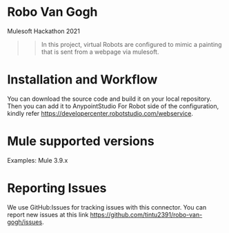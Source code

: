# Robo Van Gogh
Mulesoft Hackathon 2021

>>In this project, virtual Robots are configured to mimic a painting that is sent from a webpage via mulesoft.

# Installation and Workflow
You can download the source code and build it on your local repository. Then you can add it to AnypointStudio
For Robot side of the configuration, kindly refer https://developercenter.robotstudio.com/webservice.
 
# Mule supported versions
Examples:
Mule 3.9.x

# Reporting Issues

We use GitHub:Issues for tracking issues with this connector. You can report new issues at this link https://github.com/tintu2391/robo-van-gogh/issues.
